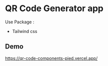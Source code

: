 
# QR Code Generator app


Use Package :
- Tailwind css

## Demo

https://qr-code-components-pied.vercel.app/